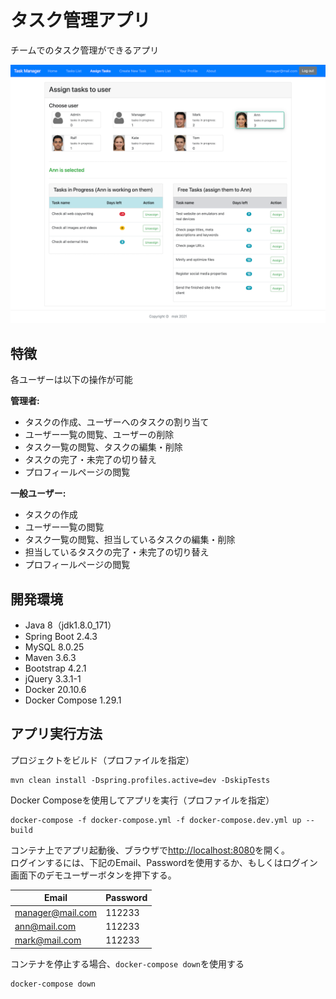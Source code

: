 # タスク管理アプリ
チームでのタスク管理ができるアプリ

![Image of Task Management App](src/main/resources/static/images/taskManager.png)

## 特徴
各ユーザーは以下の操作が可能

**管理者:**
-   タスクの作成、ユーザーへのタスクの割り当て
-   ユーザー一覧の閲覧、ユーザーの削除
-   タスク一覧の閲覧、タスクの編集・削除
-   タスクの完了・未完了の切り替え
-   プロフィールページの閲覧

**一般ユーザー:**
-   タスクの作成
-   ユーザー一覧の閲覧
-   タスク一覧の閲覧、担当しているタスクの編集・削除
-   担当しているタスクの完了・未完了の切り替え
-   プロフィールページの閲覧

## 開発環境
* Java 8（jdk1.8.0_171）
* Spring Boot 2.4.3
* MySQL 8.0.25
* Maven 3.6.3
* Bootstrap 4.2.1
* jQuery 3.3.1-1
* Docker 20.10.6
* Docker Compose 1.29.1

## アプリ実行方法
プロジェクトをビルド（プロファイルを指定）

```
mvn clean install -Dspring.profiles.active=dev -DskipTests
```

Docker Composeを使用してアプリを実行（プロファイルを指定）

```
docker-compose -f docker-compose.yml -f docker-compose.dev.yml up --build
```


コンテナ上でアプリ起動後、ブラウザで[http://localhost:8080](http://localhost:8080)を開く。<br/>
ログインするには、下記のEmail、Passwordを使用するか、もしくはログイン画面下のデモユーザーボタンを押下する。

Email             | Password
----------------- | -------------
manager@mail.com  | 112233
ann@mail.com      | 112233
mark@mail.com     | 112233

コンテナを停止する場合、`docker-compose down`を使用する

```
docker-compose down
```
